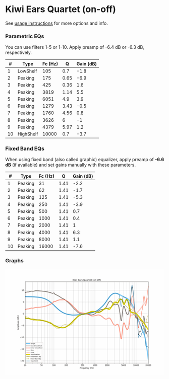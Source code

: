 # Kiwi Ears Quartet (on-off)
See [usage instructions](https://github.com/jaakkopasanen/AutoEq#usage) for more options and info.

### Parametric EQs
You can use filters 1-5 or 1-10. Apply preamp of -6.4 dB or -6.3 dB, respectively.

|   # | Type      |   Fc (Hz) |    Q |   Gain (dB) |
|-----|-----------|-----------|------|-------------|
|   1 | LowShelf  |       105 | 0.7  |        -1.8 |
|   2 | Peaking   |       175 | 0.65 |        -6.9 |
|   3 | Peaking   |       425 | 0.36 |         1.6 |
|   4 | Peaking   |      3819 | 1.14 |         5.5 |
|   5 | Peaking   |      6051 | 4.9  |         3.9 |
|   6 | Peaking   |      1279 | 3.43 |        -0.5 |
|   7 | Peaking   |      1760 | 4.56 |         0.8 |
|   8 | Peaking   |      3626 | 6    |        -1   |
|   9 | Peaking   |      4379 | 5.97 |         1.2 |
|  10 | HighShelf |     10000 | 0.7  |        -3.7 |

### Fixed Band EQs
When using fixed band (also called graphic) equalizer, apply preamp of **-6.6 dB** (if available) and set gains manually with these parameters.

|   # | Type    |   Fc (Hz) |    Q |   Gain (dB) |
|-----|---------|-----------|------|-------------|
|   1 | Peaking |        31 | 1.41 |        -2.2 |
|   2 | Peaking |        62 | 1.41 |        -1.7 |
|   3 | Peaking |       125 | 1.41 |        -5.3 |
|   4 | Peaking |       250 | 1.41 |        -3.9 |
|   5 | Peaking |       500 | 1.41 |         0.7 |
|   6 | Peaking |      1000 | 1.41 |         0.4 |
|   7 | Peaking |      2000 | 1.41 |         1   |
|   8 | Peaking |      4000 | 1.41 |         6.3 |
|   9 | Peaking |      8000 | 1.41 |         1.1 |
|  10 | Peaking |     16000 | 1.41 |        -7.6 |

### Graphs
![](./Kiwi%20Ears%20Quartet%20(on-off).png)
